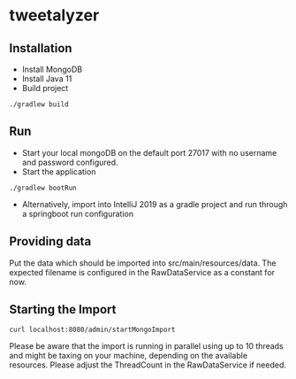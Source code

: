 # tweetalyzer

## Installation

* Install MongoDB
* Install Java 11
* Build project

```
./gradlew build
```

## Run

* Start your local mongoDB on the default port 27017 with no username and password configured.
* Start the application

```
./gradlew bootRun
```

* Alternatively, import into IntelliJ 2019 as a gradle project and run through a springboot run configuration

## Providing data
Put the data which should be imported into src/main/resources/data. The expected filename is configured in the RawDataService as a constant for now.

## Starting the Import

```
curl localhost:8080/admin/startMongoImport
```

Please be aware that the import is running in parallel using up to 10 threads and might be taxing on your machine, depending on the available resources. Please adjust the ThreadCount in the RawDataService if needed.

